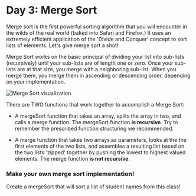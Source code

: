# Day 3: Merge Sort

Merge sort is the first powerful sorting algorithm that you will encounter in the wilds of the real world (baked into Safari and Firefox.)  It uses an extremely efficient application of the 'Divide and Conquer' concept to sort lists of elements.  Let's give merge sort a shot!

Merge Sort works on the basic principal of dividing your list into sub-lists (recursively) until your sub-lists are of length one or zero.  Once your sub-lists are at that size, you merge with a neighboring sub-list.  When you merge them, you merge them in ascending or descending order, depending on your implementation.

![Merge Sort visualization](https://webdocs.cs.ualberta.ca/~holte/T26/Lecture6Fig6.gif)

There are TWO functions that work together to accomplish a Merge Sort:

-  A mergeSort function that takes an array, splits the array in two, and calls a merge function.  The mergeSort function **is recursive**.  Try to remember the prescribed function structuring we recommended.

-  A merge function that takes two arrays as parameters, looks at the the first elements of the two lists, and assembles a resulting list based on the two lists 'zipped' together by pushing the lowest to highest valued elements. The merge function **is not recursive**.

### Make your own merge sort implementation!
Create a mergeSort that will sort a list of student names from this class!
